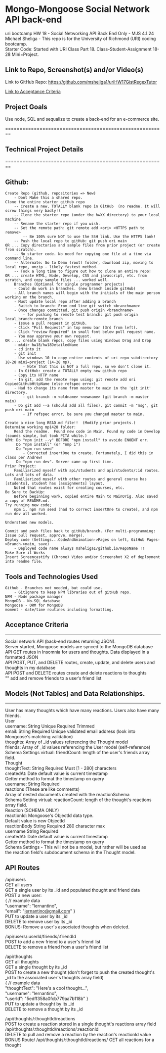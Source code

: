 # Mongo-Mongoose Social Network API back-end
uri bootcamp HW 18 - Social Networking API Back End Only - MJS 4.1.24   
Michael Sheliga - This repo is for the University of Richmond (URI) coding bootcamp.  
Starter Code: Started with URI Class Part 18. Class-Student-Assignment 18-28 Mini=Project. 

## Link to Repo, Screenshot(s) and/or Video(s)  
Link to GitHub Repo: https://github.com/msheliga1/uriHW17GistRegexTutor      
<!-- Link to Video on Google Drive: https://drive.google.com/file/d/15i1SyN7UNKhFnAYD3HnOhx8d3yip52xh/view  -->  
<!---  Link to deployed github.io site. https://msheliga1.github.io/uriHW9NodeReadmeGen --->  

[Link to Acceptance Criteria ](#acceptance-criteria)   

## Project Goals     
Use node, SQL and sequalize to create a back-end for an e-commerce site.  

========================================================   
## Technical Project Details    
========================================================    
## Github:   
    Create Repo (github, repositories => New)   
        - Dont Make this a shared repo.  
    Clone the entire starter gitHub repo  
        -- Create a new, TOTALLY blank repo in GitHub  (no readme. It will screw things very badly!)
        -- Clone the starter repo (under the hwXX directory) to your local machine
        -- Rename the starter repo if you wish.
        -- Set the remote path: git remote add <ori> <HTTPS path to remove>   
            -- Be 100% sure NOT to use the SSH link. Use the HTTPS lank!  
        -- Push the local repo to gitHub: git push ori main   
    OR ... Copy directories and sample files from prior project (or create from scratch).  
        -- No starter code. No need for copying one file at a time via command line.  
        -- Alternate: Go to Demo (root) folder, download zip, moving to local repo, unzip - likely fastest method.     
        -- Took a long time to figure out how to clone an entire repo!
    OR ... create HTML, Node, Develop, CSS and javascript, etc. from scratch, and copy sample files ... worked well.
        Branches (Optional for single programmer projects)  
        - Could do work in branches. (new branch inside gitHub)    
        - All branch names will begin with the initials of the main person working on the branch.  
        - Must update local repo after adding a branch  
        - Switch to branch: From cmd line git switch <branchname>   
        - Once changes committed, git push origin <branchname>  
            - for pushing to remote test branch: git push origin local_branch:remote_branch  
        - Issue a pull request in gitHub.  
        - Click "Pull Requests" in top menu bar (3rd from left).  
        - Click "review Required" in small font below pull request name.  
        - You may approve your own request.  
    OR .... create blank repos, copy files using Windows Drag and Drop
        - mkdir hw18/hw18DetailedName 
        - cd into it
        - git init
        - Use windows 10 to copy entire contents of uri repo subdirectory 18-28 mini=project (14-28 mp). 
            - Note that this is NOT a full repo, so we don't clone it.
        - In GitHub: create a TOTALLY empty new github repo
        - Copy its HTTP name
        - In git, add the remote repo using: git remote add ori CopiedGitHubHttpName (else refspec error). 
        - Had to change its name from master to main in the 'git init' directory.  
            - git branch -m <oldname> <newname> (git branch -m master main)
        - Do git add --a (should add all files), git commit -m "msg", git push ori main
            - If refspec error, be sure you changed master to main.

    Create a nice long READ.md file!!  (Modify prior projects.)   
    Determine working mp1428 folder: 
        Read the readme.  Found new code in Main. Found my code in Develop (sounds simple, but took PITA while.)
    NPM: Do "npm init --y" BEFORE "npm install" to avoide ENOENT err.
         Do "npm install" (or "nmp i")
         Do "npm run seed" 
            - Corrected insertOne to create. Fortunately, I did this in class per Andrew!
         Do "npm run dev". Server came up first time. 
    Prior Project:
        Familiarized myself with api/students and api/students/:id routes. Lots and lots of data. 
        Familiarized myself with other routes and general course has [students], student has [assignments] layout. 
        Noted that routes exist for creating courses, etc. 
    Be Sure to BackUp: 
        Before beginning work, copied entire Main to MainOrig. Also saved a copy of README.md. 
    Try running new code; 
        npm i, npm run seed (had to correct insertOne to create), and npm run dev all worked. 

    Understand new models. 

    Commit and push files back to gitHub/branch. (For multi-programming: Issue pull request, approve, merge).  
    Deploy code (Settings...CodeAndAnimation->Pages on left, GitHub Pages->Branch->main, save)  
        - Deployed code name always msheliga1/github.io/RepoName !!  
    Make Sure it Works    
    Insert Screencastify (Chrome) Video and/or Screenshot X2 of deployment into readme file.  
  
## Tools and Technologies Used   
    Github - Branches not needed, but could use.    
        - GitIgnore to keep NPM libraries out of gitHub repo.    
    NPM - Node package manager  
    MongoDB - No-SQL database  
    Mongoose - ORM for MongoDB   
    moment - date/time routines including formatting.  

## Acceptance Criteria   
-----------------------       
Social network API (back-end routes returning JSON).   
Server started, Mongoose models are synced to the MongoDB database  
API GET routes in Insomnia for users and thoughts. Data displayed in a formatted JSON  
API POST, PUT, and DELETE routes, create, update, and delete users and thoughts in my database  
API POST and DELETE routes create and delete reactions to thoughts   
""                  add and remove friends to a user’s friend list   

## Models (Not Tables) and Data Relationships.  
------------------------------------------------  
User has many thoughts which have many reactions. Users also have many friends.  
User  
    username: String Unique Required Trimmed  
    email: String Required Unique validated email address (look into Mongoose's matching validation)  
    thoughts: Array of _id values referencing the Thought model  
    friends: Array of _id values referencing the User model (self-reference)  
    Schema Settings virtual: friendCount: length of the user's friends array field.  
Thought    
    thoughtText: String Required Must [1 - 280] characters  
    createdAt:  Date default value is current timestamp  
                Getter method to format the timestamp on query  
    username: String Required  
    reactions (These are like comments)  
        Array of nested documents created with the reactionSchema  
    Schema Setting virtual: reactionCount: length of the thought's reactions array field.  
Reaction (SCHEMA ONLY)   
    reactionId: Mongoose's ObjectId data type.  
                Default value is new ObjectId  
    reactionBody String Required 280 character max  
    username String Required  
    createdAt: Date default value is current timestamp  
               Getter method to format the timestamp on query  
    Schema Settings - This will not be a model, but rather will be used as  
        the reaction field's subdocument schema in the Thought model.  

API Routes  
------------  
/api/users  
    GET all users  
    GET a single user by its _id and populated thought and friend data  
    POST a new user:  
    {  // example data  
      "username": "lernantino",  
      "email": "lernantino@gmail.com" }  
    PUT to update a user by its _id  
    DELETE to remove user by its _id  
BONUS: Remove a user's associated thoughts when deleted.  

/api/users/:userId/friends/:friendId  
    POST to add a new friend to a user's friend list  
    DELETE to remove a friend from a user's friend list  

/api/thoughts  
    GET all thoughts  
    GET a single thought by its _id  
    POST to create a new thought (don't forget to push the created thought's _id to the associated user's thoughts array field)  
    {  // example data  
        "thoughtText": "Here's a cool thought...",  
        "username": "lernantino",  
        "userId": "5edff358a0fcb779aa7b118b" }  
    PUT to update a thought by its _id  
    DELETE to remove a thought by its _id  
  
/api/thoughts/:thoughtId/reactions  
    POST to create a reaction stored in a single thought's reactions array field  
/api/thoughts/:thoughtId/reactions/:reactionId  
    DELETE to pull and remove a reaction by the reaction's reactionId value  
BONUS Route/ /api/thoughts/:thoughtId/reactions/ 
    GET all reactions for a thought  
